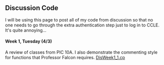 ## Discussion Code

I will be using this page to post all of my code from discussion so that no one needs to go through the extra authentication step just to log in to CCLE. It's quite annoying... 

#### Week 1, Tuesday (4/3)

A review of classes from PIC 10A. I also demonstrate the commenting style for functions that Professor Falcon requires. 
<a href="Code/DisWeek1_1.cpp" download>DisWeek1_1.cp</a>
